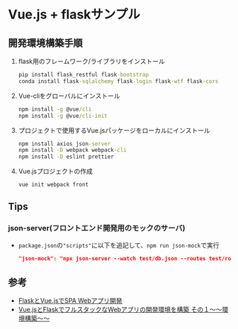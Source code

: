 # Vue.js + flaskサンプル

## 開発環境構築手順

1. flask用のフレームワーク/ライブラリをインストール

    ```cmd
    pip install flask_restful flask-bootstrap
    conda install flask-sqlalchemy flask-login flask-wtf flask-cors
    ```

2. Vue-cliをグローバルにインストール

    ```cmd
    npm install -g @vue/cli
    npm install -g @vue/cli-init
    ```

3. プロジェクトで使用するVue.jsパッケージをローカルにインストール

    ```cmd
    npm install axios json-server
    npm install -D webpack webpack-cli
    npm install -D eslint prettier
    ```

4. Vue.jsプロジェクトの作成

    ```cmd
    vue init webpack front
    ```

## Tips

### json-server(フロントエンド開発用のモックのサーバ)

- `package.json`の`"scripts"`に以下を追記して、`npm run json-mock`で実行

  ```json
  "json-mock": "npx json-server --watch test/db.json --routes test/routes.json"
  ```

## 参考

- [FlaskとVue.jsでSPA Webアプリ開発](https://qiita.com/y-tsutsu/items/67f71fc8430a199a3efd)
- [Vue.jsとFlaskでフルスタックなWebアプリの開発環境を構築 その１〜〜環境構築〜〜](https://kittagon.hateblo.jp/entry/2018/08/27/011354)

